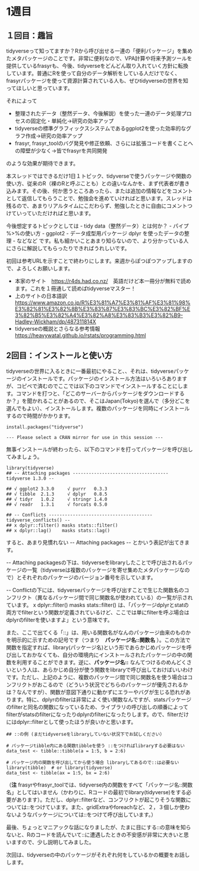 1週目
=====

１回目：趣旨
------------

tidyverseって知ってますか？Rから呼び出せる一連の「便利パッケージ」を集めたメタパッケージのことです。非常に便利なので、VPA計算や将来予測ツールを提供しているfrasyrも、今後、tidyverseをどんどん取り入れていく方針に転換しています。普通にRを使って自分のデータ解析をしている人だけでなく、frasyrパッケージを使って資源計算されている人も、ぜひtidyverseの世界を知ってほしいと思っています。

それによって

-   整理されたデータ（整然データ、今後解説）を使った一連のデータ処理プロセスの固定化・単純化→研究の効率アップ
-   tidyverseの標準グラフィックスシステムであるggplot2を使った効率的なグラフ作成→研究の効率アップ
-   frasyr,
    frasyr\_toolのバグ発見や修正依頼、さらには拡張コードを書くことへの障壁が少なく→皆でfrasyrを共同開発

のような効果が期待できます。

本スレッドではできるだけ1日１トピック、tidyverseで使うパッケージや関数の使い方、従来のR（裸のRと呼ぶことも）との違いなんかを、まず代表者が書き込みます。その後、何か思うところあったら、または追加の情報などをコメントとして返信してもらうことで、勉強会を進めていければと思います。スレッドは残るので、あまりリアルタイムにこだわらず、勉強したときに自由にコメントつけていっていただければと思います。

今後想定するトピックとしては - tidy data（整然データ）とは何か？ -
パイプ %&gt;%の使い方 - ggplot2 - データ成型用パッケージ dplyr
を使ったデータの整理 - などなど
です。私も細かいことあまり知らないので、より分かっている人にさらに解説してもらったりできればうれしいです。

初回は参考URLを示すことで終わりにします。来週からぽつぽつアップしますので、よろしくお願いします。

-   本家のサイト　<a href="https://r4ds.had.co.nz/" class="uri">https://r4ds.had.co.nz/</a>　英語だけど本一冊分が無料で読めます。これを１冊通して読めばtidyverseマスター！
-   上のサイトの日本語訳　<a href="https://www.amazon.co.jp/R%E3%81%A7%E3%81%AF%E3%81%98%E3%82%81%E3%82%8B%E3%83%87%E3%83%BC%E3%82%BF%E3%82%B5%E3%82%A4%E3%82%A8%E3%83%B3%E3%82%B9-Hadley-Wickham/dp/487311814X" class="uri">https://www.amazon.co.jp/R%E3%81%A7%E3%81%AF%E3%81%98%E3%82%81%E3%82%8B%E3%83%87%E3%83%BC%E3%82%BF%E3%82%B5%E3%82%A4%E3%82%A8%E3%83%B3%E3%82%B9-Hadley-Wickham/dp/487311814X</a>
-   tidyverseの概説とさらなる参考情報　<a href="https://heavywatal.github.io/rstats/programming.html" class="uri">https://heavywatal.github.io/rstats/programming.html</a>

2回目：インストールと使い方
---------------------------

tidyverseの世界に入るときに一番最初にやること、、それは、tidyverseパッケージのインストールです。パッケージのインストール方法はいろいろありますが、コピペで済むのでここでは以下のコマンドでインストールすることにします。コマンドを打つと、「どこのサーバーからパッケージをダウンロードするか？」を聞かれることがあるので、そこはJapan(Tokyo)を選んで（多分どこを選んでもよい）、インストールします。複数のパッケージを同時にインストールするので時間がかかります。

    install.packages("tidyverse")

    --- Please select a CRAN mirror for use in this session ---

無事インストールが終わったら、以下のコマンドを打ってパッケージを呼び出してみましょう。

    library(tidyverse)
    ## -- Attaching packages ------------------------------------ tidyverse 1.3.0 --

    ## √ ggplot2 3.3.0     √ purrr   0.3.3
    ## √ tibble  2.1.3     √ dplyr   0.8.5
    ## √ tidyr   1.0.2     √ stringr 1.4.0
    ## √ readr   1.3.1     √ forcats 0.5.0

    ## -- Conflicts --------------------------------------- tidyverse_conflicts() --
    ## x dplyr::filter() masks stats::filter()
    ## x dplyr::lag()    masks stats::lag()

すると、あまり見慣れない -- Attaching packages --
とかいう表記が出てきます。

-- Attaching
packagesの下は、tidyverseをlibraryしたことで呼び出されるパッケージの一覧（tidyverseは複数のパッケージを寄せ集めたメタパッケージなので）とそれぞれのパッケージのバージョン番号を示しています。

--
Conflictの下には、tidyverseパッケージを呼び出すことで生じた関数名のコンフリクト（異なるパッケージ間で同じ関数名が使われている）の一覧が示されています。
x dplyr::filter() masks stats::filter()
は、「パッケージdplyrとstatの両方でfilterという関数が定義されているけど、ここでは単にfilterを呼ぶ場合はdplyrのfilterを使いますよ」という意味です。

また、ここで出てくる「::」は、用いる関数名がなんのパッケージ由来のものかを明示的に示すための記号です（つまり　**パッケージ名::関数名**
）。この方法で関数を指定すれば、library(パッケージ名)という形であらかじめパッケージを呼び出しておかなくても、自分の環境内にインストールされたパッケージの中の関数を利用することができます。逆に、**パッケージ名::**
なんてつけるのめんどくさいという人は、あらかじめ自分が使う関数をlibraryで呼び出しておけばいいわけです。ただし、上記のように、複数のパッケージ間で同じ関数名を使う場合はコンフリクトがおこるので（どういう状況でどちらのパッケージが優先されるかは？なんですが）、関数が意図下通りに動かずにエラーやバグが生じる恐れがあります。特に、dplyrのfilterは非常によく使い関数なんですが、statsパッケージのfilterと同名の関数になっているため、ライブラリの呼び出しの順番によってfilterがstatsのfilterになったりdplyrのfilterになったりします。ので、filterだけにはdplyr::filterとして使ったほうが良いかと思います。

    ## ::の例 (まだtidyverseをlibraryしていない状況下でお試しください）

    # パッケージtibble内にある関数tibbleを使う ::をつければlibraryする必要はない
    data_test <- tibble::tibble(a = 1:5, b = 2:6)

    # パッケージ内の関数を呼び出してから使う場合 libraryしてあるので::は必要ない
    library(tibble)  # or library(tidyverse)
    data_test <- tibble(ax = 1:5, bx = 2:6)

（**注**
frasyrやfrasyr\_toolでは、tidyverse内の関数をすべて「パッケージ名::関数名」としてはいません（かわりに、Rコードの最初でlibrary(tidyverse)をする必要があります）。ただし、dplyr::filterなど、コンフリクトが起こりそうな関数については::をつけています。また、gridExtraやforeachなど、２，３個しか使わないようなパッケージについては::をつけて呼び出しています。）

最後、ちょっとマニアックな話になりましたが、たまに目にする::の意味を知らないと、Rのコードを読んでいて::に遭遇したときの不安感が非常に大きいと思いますので、少し説明してみました。

次回は、tidyverseの中のパッケージがそれぞれ何をしているかの概要をお話しします。

